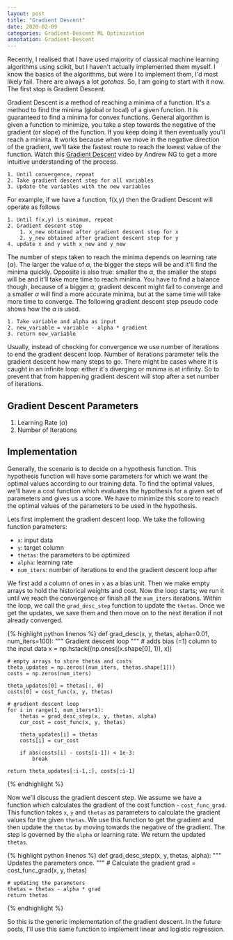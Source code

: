 ```yaml
---
layout: post
title: "Gradient Descent"
date: 2020-02-09
categories: Gradient-Descent ML Optimization
annotation: Gradient-Descent
---
```


Recently, I realised that I have used majority of classical machine learning algorithms using scikit, but I haven't actually implemented them myself. I know the basics of the algorithms, but were I to implement them, I'd most likely fail. There are always a lot *gotchas*. So, I am going to start with it now. The first stop is Gradient Descent.

Gradient Descent is a method of reaching a minima of a function. It's a method to find the minima (global or local) of a given function. It is guaranteed to find a minima for convex functions. General algorithm is given a function to minimize, you take a step towards the negative of the gradient (or slope) of the function. If you keep doing it then eventually you'll reach a minima. It works because when we move in the negative direction of the gradient, we'll take the fastest route to reach the lowest value of the function. Watch this [Gradient Descent](https://youtu.be/rIVLE3condE) video by Andrew NG to get a more intuitive understanding of the process.

```
1. Until convergence, repeat
2. Take gradient descent step for all variables
3. Update the variables with the new variables
```

For example, if we have a function, f(x,y) then the Gradient Descent will operate as follows

```
1. Until f(x,y) is minimum, repeat
2. Gradient descent step
    1. x_new obtained after gradient descent step for x
    2. y_new obtained after gradient descent step for y
4. update x and y with x_new and y_new
```

The number of steps taken to reach the minima depends on learning rate ($\alpha$). The larger the value of $\alpha$, the bigger the steps will be and it'll find the minima quickly. Opposite is also true: smaller the $\alpha$, the smaller the steps will be and it'll take more time to reach minima. You have to find a balance though, because of a bigger $\alpha$, gradient descent might fail to converge and a smaller $\alpha$ will find a more accurate minima, but at the same time will take more time to converge. The following gradient descent step pseudo code shows how the $\alpha$ is used.

```
1. Take variable and alpha as input
2. new_variable = variable - alpha * gradient
3. return new_variable
```

Usually, instead of checking for convergence we use number of iterations to end the gradient descent loop. Number of iterations parameter tells the gradient descent how many steps to go. There might be cases where it is caught in an infinite loop: either it's diverging or minima is at infinity. So to prevent that from happening gradient descent will stop after a set number of iterations.

## Gradient Descent Parameters

1. Learning Rate ($\alpha$)
2. Number of Iterations

## Implementation

Generally, the scenario is to decide on a hypothesis function. This hypothesis function will have some parameters for which we want the optimal values according to our training data. To find the optimal values, we'll have a cost function which evaluates the hypothesis for a given set of parameters and gives us a score. We have to minimize this score to reach the optimal values of the parameters to be used in the hypothesis.

Lets first implement the gradient descent loop. We take the following function parameters:

- `x`: input data
- `y`: target column
- `thetas`: the parameters to be optimized
- `alpha`: learning rate
- `num_iters`: number of iterations to end the gradient descent loop after

We first add a column of ones in `x` as a bias unit. Then we make empty arrays to hold the historical weights and cost. Now the loop starts; we run it until we reach the convergence or finish all the `num_iters` iterations. Within the loop, we call the `grad_desc_step` function to update the `thetas`. Once we get the updates, we save them and then move on to the next iteration if not already converged.

{% highlight python linenos %}
def grad_desc(x, y, thetas, alpha=0.01, num_iters=100):
    """
    Gradient descent loop
    """
    # adds bias (=1) column to the input data
    x = np.hstack((np.ones((x.shape[0], 1)), x))

    # empty arrays to store thetas and costs
    theta_updates = np.zeros((num_iters, thetas.shape[1]))
    costs = np.zeros(num_iters)

    theta_updates[0] = thetas[:, 0]
    costs[0] = cost_func(x, y, thetas)

    # gradient descent loop
    for i in range(1, num_iters+1):
        thetas = grad_desc_step(x, y, thetas, alpha)
        cur_cost = cost_func(x, y, thetas)

        theta_updates[i] = thetas
        costs[i] = cur_cost

        if abs(costs[i] - costs[i-1]) < 1e-3:
            break

    return theta_updates[:i-1,:], costs[:i-1]
{% endhighlight %}

Now we'll discuss the gradient descent step. We assume we have a function which calculates the gradient of the cost function - `cost_func_grad`. This function takes `x`, `y` and `thetas` as parameters to calculate the gradient values for the given `thetas`. We use this function to get the gradient and then update the `thetas` by moving towards the negative of the gradient. The step is governed by the `alpha` or learning rate. We return the updated `thetas`.

{% highlight python linenos %}
def grad_desc_step(x, y, thetas, alpha):
    """
    Updates the parameters once.
    """
    # Calculate the gradient
    grad = cost_func_grad(x, y, thetas)

    # updating the parameters
    thetas = thetas - alpha * grad
    return thetas
{% endhighlight %}

So this is the generic implementation of the gradient descent. In the future posts, I'll use this same function to implement linear and logistic regression.
